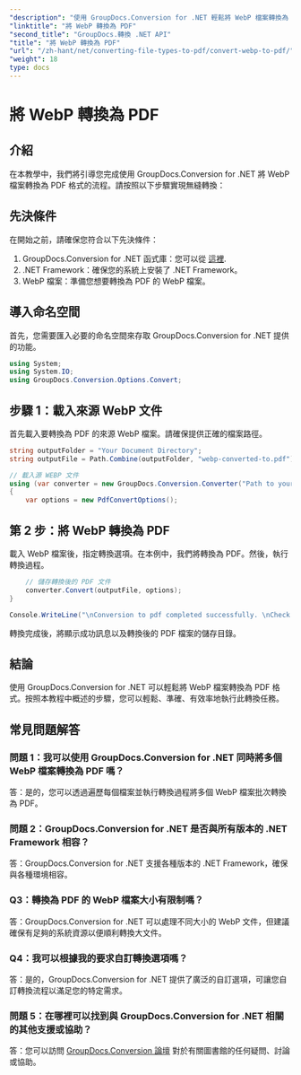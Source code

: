 ```yaml
---
"description": "使用 GroupDocs.Conversion for .NET 輕鬆將 WebP 檔案轉換為 PDF 格式。簡化您的文件轉換任務。"
"linktitle": "將 WebP 轉換為 PDF"
"second_title": "GroupDocs.轉換 .NET API"
"title": "將 WebP 轉換為 PDF"
"url": "/zh-hant/net/converting-file-types-to-pdf/convert-webp-to-pdf/"
"weight": 18
type: docs
---
```

# 將 WebP 轉換為 PDF

## 介紹
在本教學中，我們將引導您完成使用 GroupDocs.Conversion for .NET 將 WebP 檔案轉換為 PDF 格式的流程。請按照以下步驟實現無縫轉換：

## 先決條件

在開始之前，請確保您符合以下先決條件：

1. GroupDocs.Conversion for .NET 函式庫：您可以從 [這裡](https://releases。groupdocs.com/conversion/net/).
2. .NET Framework：確保您的系統上安裝了 .NET Framework。
3. WebP 檔案：準備您想要轉換為 PDF 的 WebP 檔案。

## 導入命名空間

首先，您需要匯入必要的命名空間來存取 GroupDocs.Conversion for .NET 提供的功能。

```csharp
using System;
using System.IO;
using GroupDocs.Conversion.Options.Convert;
```

## 步驟 1：載入來源 WebP 文件

首先載入要轉換為 PDF 的來源 WebP 檔案。請確保提供正確的檔案路徑。

```csharp
string outputFolder = "Your Document Directory";
string outputFile = Path.Combine(outputFolder, "webp-converted-to.pdf");

// 載入源 WEBP 文件
using (var converter = new GroupDocs.Conversion.Converter("Path to your WebP file"))
{
    var options = new PdfConvertOptions();
```

## 第 2 步：將 WebP 轉換為 PDF

載入 WebP 檔案後，指定轉換選項。在本例中，我們將轉換為 PDF。然後，執行轉換過程。

```csharp
    // 儲存轉換後的 PDF 文件
    converter.Convert(outputFile, options);
}

Console.WriteLine("\nConversion to pdf completed successfully. \nCheck output in {0}", outputFolder);
```

轉換完成後，將顯示成功訊息以及轉換後的 PDF 檔案的儲存目錄。

## 結論

使用 GroupDocs.Conversion for .NET 可以輕鬆將 WebP 檔案轉換為 PDF 格式。按照本教程中概述的步驟，您可以輕鬆、準確、有效率地執行此轉換任務。

## 常見問題解答

### 問題 1：我可以使用 GroupDocs.Conversion for .NET 同時將多個 WebP 檔案轉換為 PDF 嗎？

答：是的，您可以透過遍歷每個檔案並執行轉換過程將多個 WebP 檔案批次轉換為 PDF。

### 問題 2：GroupDocs.Conversion for .NET 是否與所有版本的 .NET Framework 相容？

答：GroupDocs.Conversion for .NET 支援各種版本的 .NET Framework，確保與各種環境相容。

### Q3：轉換為 PDF 的 WebP 檔案大小有限制嗎？

答：GroupDocs.Conversion for .NET 可以處理不同大小的 WebP 文件，但建議確保有足夠的系統資源以便順利轉換大文件。

### Q4：我可以根據我的要求自訂轉換選項嗎？

答：是的，GroupDocs.Conversion for .NET 提供了廣泛的自訂選項，可讓您自訂轉換流程以滿足您的特定需求。

### 問題 5：在哪裡可以找到與 GroupDocs.Conversion for .NET 相關的其他支援或協助？

答：您可以訪問 [GroupDocs.Conversion 論壇](https://forum.groupdocs.com/c/conversion/11) 對於有關圖書館的任何疑問、討論或協助。